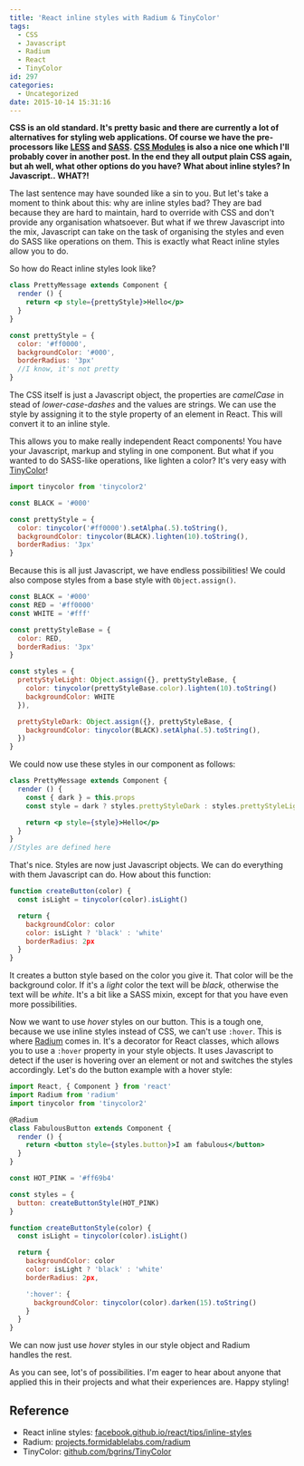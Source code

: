 ```yaml
---
title: 'React inline styles with Radium & TinyColor'
tags:
  - CSS
  - Javascript
  - Radium
  - React
  - TinyColor
id: 297
categories:
  - Uncategorized
date: 2015-10-14 15:31:16
---
```


**CSS is an old standard. It's pretty basic and there are currently a lot of alternatives for styling web applications. Of course we have the pre-processors like [LESS](http://lesscss.org/) and [SASS](http://sass-lang.com/). [CSS Modules](https://github.com/css-modules/css-modules) is also a nice one which I'll probably cover in another post. In the end they all output plain CSS again, but ah well, what other options do you have? What about inline styles? In Javascript.. WHAT?!**

<!-- more -->

The last sentence may have sounded like a sin to you. But let's take a moment to think about this: why are inline styles bad? They are bad because they are hard to maintain, hard to override with CSS and don't provide any organisation whatsoever. But what if we threw Javascript into the mix, Javascript can take on the task of organising the styles and even do SASS like operations on them. This is exactly what React inline styles allow you to do.

So how do React inline styles look like?

```jsx
class PrettyMessage extends Component {
  render () {
    return <p style={prettyStyle}>Hello</p>
  }
}

const prettyStyle = {
  color: '#ff0000',
  backgroundColor: '#000',
  borderRadius: '3px'
  //I know, it's not pretty
}
```

The CSS itself is just a Javascript object, the properties are _camelCase_ in stead of _lower-case-dashes_ and the values are strings. We can use the style by assigning it to the style property of an element in React. This will convert it to an inline style.

This allows you to make really independent React components! You have your Javascript, markup and styling in one component. But what if you wanted to do SASS-like operations, like lighten a color? It's very easy with [TinyColor](https://github.com/bgrins/TinyColor)!

```jsx
import tinycolor from 'tinycolor2'

const BLACK = '#000'

const prettyStyle = {
  color: tinycolor('#ff0000').setAlpha(.5).toString(),
  backgroundColor: tinycolor(BLACK).lighten(10).toString(),
  borderRadius: '3px'
}
```

Because this is all just Javascript, we have endless possibilities! We could also compose styles from a base style with `Object.assign()`.

```jsx
const BLACK = '#000'
const RED = '#ff0000'
const WHITE = '#fff'

const prettyStyleBase = {
  color: RED,
  borderRadius: '3px'
}

const styles = {
  prettyStyleLight: Object.assign({}, prettyStyleBase, {
    color: tinycolor(prettyStyleBase.color).lighten(10).toString()
    backgroundColor: WHITE
  }),

  prettyStyleDark: Object.assign({}, prettyStyleBase, {
    backgroundColor: tinycolor(BLACK).setAlpha(.5).toString(),
  })
}
```

We could now use these styles in our component as follows:

```jsx
class PrettyMessage extends Component {
  render () {
    const { dark } = this.props
    const style = dark ? styles.prettyStyleDark : styles.prettyStyleLight

    return <p style={style}>Hello</p>
  }
}
//Styles are defined here
```

That's nice. Styles are now just Javascript objects. We can do everything with them Javascript can do. How about this function:

```jsx
function createButton(color) {
  const isLight = tinycolor(color).isLight()

  return {
    backgroundColor: color
    color: isLight ? 'black' : 'white'
    borderRadius: 2px
  }
}
```

It creates a button style based on the color you give it. That color will be the background color. If it's a _light_ color the text will be _black_, otherwise the text will be _white_. It's a bit like a SASS mixin, except for that you have even more possibilities.

Now we want to use _hover_ styles on our button. This is a tough one, because we use inline styles instead of CSS, we can't use `:hover`. This is where [Radium](http://projects.formidablelabs.com/radium/) comes in. It's a decorator for React classes, which allows you to use a `:hover` property in your style objects. It uses Javascript to detect if the user is hovering over an element or not and switches the styles accordingly. Let's do the button example with a hover style:

```jsx
import React, { Component } from 'react'
import Radium from 'radium'
import tinycolor from 'tinycolor2'

@Radium
class FabulousButton extends Component {
  render () {
    return <button style={styles.button}>I am fabulous</button>
  }
}

const HOT_PINK = '#ff69b4'

const styles = {
  button: createButtonStyle(HOT_PINK)
}

function createButtonStyle(color) {
  const isLight = tinycolor(color).isLight()

  return {
    backgroundColor: color
    color: isLight ? 'black' : 'white'
    borderRadius: 2px,

    ':hover': {
      backgroundColor: tinycolor(color).darken(15).toString()
    }
  }
}
```

We can now just use _hover_ styles in our style object and Radium handles the rest.

As you can see, lot's of possibilities. I'm eager to hear about anyone that applied this in their projects and what their experiences are. Happy styling!

## Reference

*   React inline styles: [facebook.github.io/react/tips/inline-styles](https://facebook.github.io/react/tips/inline-styles.html)
*   Radium: [projects.formidablelabs.com/radium](http://projects.formidablelabs.com/radium/)
*   TinyColor: [github.com/bgrins/TinyColor](https://github.com/bgrins/TinyColor)
